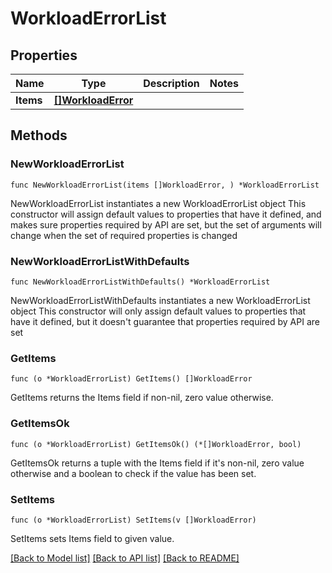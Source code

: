 # WorkloadErrorList

## Properties

Name | Type | Description | Notes
------------ | ------------- | ------------- | -------------
**Items** | [**[]WorkloadError**](WorkloadError.md) |  | 

## Methods

### NewWorkloadErrorList

`func NewWorkloadErrorList(items []WorkloadError, ) *WorkloadErrorList`

NewWorkloadErrorList instantiates a new WorkloadErrorList object
This constructor will assign default values to properties that have it defined,
and makes sure properties required by API are set, but the set of arguments
will change when the set of required properties is changed

### NewWorkloadErrorListWithDefaults

`func NewWorkloadErrorListWithDefaults() *WorkloadErrorList`

NewWorkloadErrorListWithDefaults instantiates a new WorkloadErrorList object
This constructor will only assign default values to properties that have it defined,
but it doesn't guarantee that properties required by API are set

### GetItems

`func (o *WorkloadErrorList) GetItems() []WorkloadError`

GetItems returns the Items field if non-nil, zero value otherwise.

### GetItemsOk

`func (o *WorkloadErrorList) GetItemsOk() (*[]WorkloadError, bool)`

GetItemsOk returns a tuple with the Items field if it's non-nil, zero value otherwise
and a boolean to check if the value has been set.

### SetItems

`func (o *WorkloadErrorList) SetItems(v []WorkloadError)`

SetItems sets Items field to given value.



[[Back to Model list]](../README.md#documentation-for-models) [[Back to API list]](../README.md#documentation-for-api-endpoints) [[Back to README]](../README.md)


